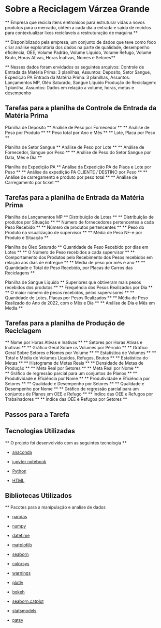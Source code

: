 
# Sobre a Reciclagem Várzea Grande

** Empresa que recicla ítens elétronicos para estruturar vidas a novos produtos para o mercado, obtém a cada dia a entrada e saída de reciclos 
para contextualizar lixos reciclaveis a restruturação de maquina ** 

** Disponiblizado pela empresa, um conjunto de dados que teve como foco criar análise exploratória dos dados na parte de qualidade, desempenho
 eficiência, OEE, Volume Padrão, Volume Líquido,  Volume Refugo, Volume Bruto, Horas Ativas, Horas Ínativas, Nomes e Setores**
 
** Nesses dados foram envidados os seguintes arquivos: 
Controle de Entrada da Matéria Prima: 3 planilhas,  Assuntos: Deposito, Setor Sangue, Expedição PA 
Entrada da Matéria Prima: 3 planilhas, Assuntos: Lançamentos MP, Oléo Saturado, Sangue Líquido 
Produção de Reciclagem: 1 planilha, Assuntos: Dados em relação a volume, horas, metas e desempenho 

## Tarefas para a planilha de Controle de Entrada da Matéria Prima 

Planilha de Deposito 
** Análise de Peso por Fornecedor ** 
** Análise de Peso por Produto ** 
** Peso total por Ano e Mês ** 
** Lote, Placa por Peso ** 

Planilha de Setor Sangue 
** Análise de Peso por Lote ** 
** Análise de Fornecedor, Sangue por Peso ** 
** Análise de Peso do Setor Sangue por Data, Mês e Dia ** 

Planilha de Expedição PA 
** Análise da Expedição PA de Placa e Lote por Peso ** 
** Análise da expedição PA CLIENTE / DESTINO por Peso ** 
** Análise de carregamento e produto por peso total ** 
** Análise de Carregamento por ticket ** 

## Tarefas para a planilha de Entrada da Matéria Prima 

Planilha de Lançamentos MP 
** Distribuição de Lotes ** 
** Distribuição de produtos por Situação **
** Número de fornecedores pertencentes a cada Peso Recebido ** 
** Número de produtos pertencentes ** 
** Peso do Produto na visualização de supervisor **
** Média de Peso NF-e por Produto e Situação ** 

Planilha de Óleo Saturado 
** Quantidade de Peso Recebido por dias em Lotes **
** O Número de Peso recebidos a cada supervisor **
** Comportamento dos Produtos pelo Recebimento dos Pesos recebidos em relação aos dias de entregue **
** Media de peso por mês e ano ** 
** Quantidade e Total de Peso Recebido, por Placas de Carros das Reciclagens ** 

Planilha de Sangue Liquido 
** Superiores que obtiveram mais pesos recebidos dos produtos **
** Frequência dos Pesos Realizados por Dia ** 
** O maior número de pesos recebidos, pelos supervisores **
** Quantidade de Lotes, Placas por Pesos Realizados **
** Média de Peso Realizado do Ano de 2022, com o Mês e Dia ** 
** Análise de Dia e Mês em Media ** 

## Tarefas para a planilha de Produção de Reciclagem 
** Nome por Horas Ativas e Inativas **
** Setores por Horas Ativas e Inativas **
** Gráfico Geral Sobre os Volumes por Périodo ** 
** Gráfico Geral Sobre Setores e Nomes por Volume ** 
** Estatistica de Volumes ** 
** Total e Média de Volumes Liquidos, Refugos, Brutos **
** Estatistica do Metas **
** Histograma de Metas Reais ** 
** Densidade de Metas de Produção **
** Meta Real por Setores ** 
** Meta Real por Nome **  
** Gráfico de regressão parcial para um conjuntos de Planos ** 
** Produtividade e Eficiência por Nome ** 
** Produtividade e Eficiência por Setores ** 
** Qualidade e Desempenho por Setores ** 
** Qualidade e Desempenho por Nome ** 
** Gráfico de regressão parcial para um conjuntos de Planos em OEE e Refugo ** 
** Índice das OEE e Refugos por Trabalhadores ** 
** Índice das OEE e Refugos por Setores ** 

## Passos para a Tarefa 



## Tecnologias Utilizadas 

** O projeto foi desenvolvido com as seguintes tecnologia ** 

- [anaconda](https://www.anaconda.com/) 

- [jupyter notebook](https://jupyter.org/)

- [Python](https://www.python.org/) 

- [HTML](https://developer.mozilla.org/pt-BR/docs/Web/HTML)

## Bibliotecas Utilizados 

** Pacotes para a manipulação e analise de dados 

- [pandas](https://harve.com.br/blog/programacao-python-blog/pandas-python-vantagens-e-como-comecar/)

- [numpy](https://numpy.org/)

- [datetime](https://docs.python.org/3/library/datetime.html) 

- [matplotlib](https://matplotlib.org/) 

- [seaborn](https://seaborn.pydata.org/) 

- [colorsys](https://docs.python.org/pt-br/3/library/colorsys.html) 

- [warnings](https://docs.python.org/3/library/warnings.html) 

- [plotly](https://plotly.com/python/) 

- [bokeh](https://docs.bokeh.org/en/latest/)

- [seaborn.catplot](https://seaborn.pydata.org/generated/seaborn.catplot.html)

- [statsmodels](https://www.statsmodels.org/stable/index.html) 

- [patsy](https://patsy.readthedocs.io/en/latest/)
